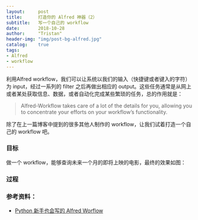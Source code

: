 ```yaml
---
layout:     post
title:      打造你的 Alfred 神器（2）
subtitle:   写一个自己的 workflow
date:       2018-10-28
author:     "Tristan"
header-img: "img/post-bg-alfred.jpg"
catalog:    true
tags:
- Alfred
- workflow
---
```


利用Alfred workflow，我们可以让系统以我们的输入（快捷键或者键入的字符）为 input，经过一系列的 filter 之后再做出相应的 output。这些任务通常是从网上或者某处获取信息、数据，或者自动化完成某些繁琐的任务，总的作用就是：

> Alfred-Workflow takes care of a lot of the details for you, allowing you to concentrate your efforts on your workflow’s functionality.

除了在上一篇博客中提到的很多其他人制作的 workflow，让我们试着打造一个自己的 workflow 吧。

### 目标
做一个 workflow，能够查询未来一个月的即将上映的电影，最终的效果如图：

### 过程


### 参考资料：
- [Python 新手也会写的 Alfred Worflow](https://www.jianshu.com/p/4b980a0193b6)
